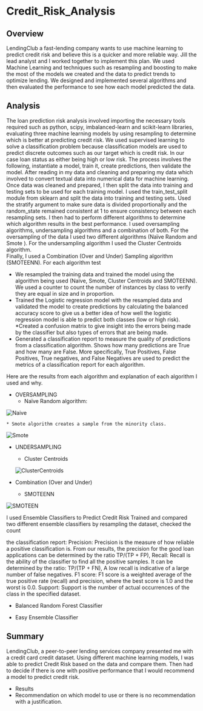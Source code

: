 # Credit_Risk_Analysis
## Overview
LendingClub a fast-lending company wants to use machine learning to predict credit risk and believe this is a quicker and more reliable way. Jill the lead analyst and I worked together to implement this plan. We used Machine Learning and techniques such as resampling and boosting to make the most of the models we created and the data to predict trends to optimize lending. We designed and implemented several algorithms and then evaluated the performance to see how each model predicted the data. 

## Analysis
The loan prediction risk analysis involved importing the necessary tools required such as python, scipy, imbalanced-learn and scikit-learn libraries, evaluating three machine learning models by using resampling to determine which is better at predicting credit risk. 
We used supervised learning to solve a classification problem because classification models are used to predict discrete outcomes such as our target which is credit risk. In our case loan status as either being high or low risk.  The process involves the following, instantiate a model, train it, create predictions, then validate the model.
After reading in my data and cleaning and preparing my data which involved to convert textual data into numerical data for machine learning.  Once data was cleaned and prepared, I then split the data into training and testing sets to be used for each training model. I used the train_test_split module from sklearn and split the data into training and testing sets. Used the stratify argument to make sure data is divided proportionally and the random_state remained consistent at 1 to ensure consistency between each resampling sets. I then had to perform different algorithms to determine which algorithm results in the best performance. 
I used oversampling algorithms, undersampling algorithms and a combination of both. 
For the oversampling of the data I used two different algorithms (Naïve Random and Smote ). 
For the undersampling algorithm I used the Cluster Centroids algorithm.  
Finally, I used a Combination (Over and Under) Sampling algorithm (SMOTEENN). 
For each algorithm test 
*  We resampled the training data and trained the model using the algorithm being used (Naïve, Smote, Cluster Centroids and SMOTEENN). We used a counter to count the number of instances by class to verify they are equal in size and in proportion. 
*  Trained the Logistic regression model with the resampled data and validated the model to      create predictions by calculating the balanced accuracy score to give us a better idea of how well the logistic regression model is able to  predict both classes (low or high risk).
*Created a confusion matrix to give insight into the errors being made by the classifier but also types of errors that are being made.  
* Generated a classification report to measure the quality of predictions from a classification algorithm. Shows how many predictions are True and how many are False.  More specifically, True Positives, False Positives, True negatives, and False Negatives are used to predict the metrics of a classification report for each algorithm.  

Here are the results from each algorithm and explanation of each algorithm I used and why. 
* OVERSAMPLING
	* Naïve Random algorithm: 
	
![Naive](https://user-images.githubusercontent.com/94208810/158230373-c0d4151f-5dcc-4deb-85d7-b70ef9301535.png)

	* Smote algorithm creates a sample from the minority class.
	
![Smote](https://user-images.githubusercontent.com/94208810/158230405-e4dbd1ff-4e99-4308-8a1c-499127faeb37.png)

* UNDERSAMPLING
  	* Cluster Centroids
  	
  ![ClusterCentroids](https://user-images.githubusercontent.com/94208810/158230427-b38cee4c-49e8-4ba0-90dd-33890554ebb1.png)

 * Combination (Over and Under) 
 
 	* SMOTEENN  
 	
 ![SMOTEEN](https://user-images.githubusercontent.com/94208810/158230460-ea169493-a5a8-4e79-a4e3-95a0ff230bbd.png)


I used Ensemble Classifiers to Predict Credit Risk
Trained and compared two different ensemble classifiers by resampling the dataset, checked the count 

 the classification report:
Precision: Precision is the measure of how reliable a positive classification is. From our results, the precision for the good loan applications can be determined by the ratio TP/(TP + FP), 
Recall: Recall is the ability of the classifier to find all the positive samples. It can be determined by the ratio: TP/(TP + FN), A low recall is indicative of a large number of false negatives.
F1 score: F1 score is a weighted average of the true positive rate (recall) and precision, where the best score is 1.0 and the worst is 0.0.
Support: Support is the number of actual occurrences of the class in the specified dataset. 


* Balanced Random Forest Classifier

* Easy Ensemble Classifier


## Summary 
LendingClub, a peer-to-peer lending services company presented me with a credit card credit dataset. Using different machine learning models, I was able to predict Credit Risk based on the data and compare them.  Then had to decide if there is one with positive performance that I would recommend a model to predict credit risk. 

* Results
* Recommendation on which model  to use or there is no recommendation with a justification.
